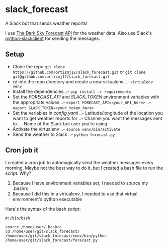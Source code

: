 # slack_forecast

A Slack bot that sends weather reports!

I use [The Dark Sky Forecast API](https://developer.forecast.io/) for the weather data.
Also use Slack's [python-slackclient](https://github.com/slackhq/python-slackclient) for sending the messages.


## Setup
- Clone the repo
    `git clone https://github.com/ortizmj12/slack_forecast.git` or
    `git clone git@github.com:ortizmj12/slack_forecast.git`
- `cd` into the repo directory and create a new virtualenv
..- `virtualenv venv`
- Install the dependencies
..- `pip install -r requirements`
- Set the *FORECAST_API* and *SLACK_TOKEN* environment variables with the appropriate values
..- `export FORECAST_API=<your_API_here>`
..- `export SLACK_TOKEN=<your_token_here>`
- Set the variables in *config.yaml*
..- Latitude/longitude of the location you want to get weather reports for
..- Channel you want the messages sent to
..- Name of the Slack bot user you're using
- Activate the virtualenv
..- `source venv/bin/activate`
- Send the weather to Slack
..- `python forecast.py`


## Cron job it
I created a cron job to automagically send the weather messages every morning. Maybe not the best way to do it, but I created a bash file to run the script. Why?
1. Because I have environment variables set, I needed to source my .bashrc
2. Because I did this in a virtualenv, I needed to use that virtual environment's python executable

Here's the syntax of the bash script:
```
#!/bin/bash

source /home/user/.bashrc
cd /home/user/git/slack_forecast/
/home/user/git/slack_forecast/venv/bin/python /home/user/git/slack_forecast/forecast.py
```
